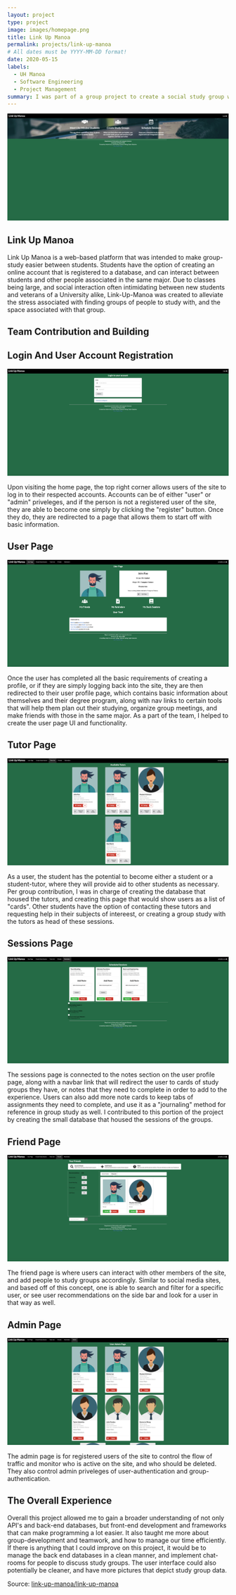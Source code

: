 ```yaml
---
layout: project
type: project
image: images/homepage.png
title: Link Up Manoa
permalink: projects/link-up-manoa
# All dates must be YYYY-MM-DD format!
date: 2020-05-15
labels:
  - UH Manoa
  - Software Engineering
  - Project Management
summary: I was part of a group project to create a social study group web application for students in the same major.
---
```


<img class="ui centered large image" src="../images/homepage.png">

## Link Up Manoa
Link Up Manoa is a web-based platform that was intended to make group-study easier between students. Students have the option of creating an online account that is registered to a database, and can interact between students and other people associated in the same major. Due to classes being large, and social interaction often intimidating between new students and veterans of a University alike, Link-Up-Manoa was created to alleviate the stress associated with finding groups of people to study with, and the space associated with that group.

## Team Contribution and Building

## Login And User Account Registration
<img class="ui centered large image" src="../images/login.png">

Upon visiting the home page, the top right corner allows users of the site to log in to their respected accounts. Accounts can be of either "user" or "admin" priveleges, and if the person is not a registered user of the site, they are able to become one simply by clicking the "register" button. Once they do, they are redirected to a page that allows them to start off with basic information.

## User Page

<img class="ui centered large image" src="../images/userpage.png">

Once the user has completed all the basic requirements of creating a profile, or if they are simply logging back into the site, they are then redirected to their user profile page, which contains basic information about themselves and their degree program, along with nav links to certain tools that will help them plan out their studying, organize group meetings, and make friends with those in the same major. As a part of the team, I helped to create the user page UI and functionality.

## Tutor Page

<img class="ui centered large image" src="../images/tutor.png">

As a user, the student has the potential to become either a student or a student-tutor, where they will provide aid to other students as necessary. Per group contribution, I was in charge of creating the database that housed the tutors, and creating this page that would show users as a list of "cards". Other students have the option of contacting these tutors and requesting help in their subjects of intereest, or creating a group study with the tutors as head of these sessions.

## Sessions Page

<img class="ui centered large image" src="../images/sessions.png">

The sessions page is connected to the notes section on the user profile page, along with a navbar link that will redirect the user to cards of study groups they have, or notes that they need to complete in order to add to the experience. Users can also add more note cards to keep tabs of assignments they need to complete, and use it as a "journaling" method for reference in group study as well. I contributed to this portion of the project by creating the small database that housed the sessions of the groups.

## Friend Page

<img class="ui centered large image" src="../images/friendpage.png">

The friend page is where users can interact with other members of the site, and add people to study groups accordingly. Similar to social media sites, and based off of this concept, one is able to search and filter for a specific user, or see user recommendations on the side bar and look for a user in that way as well.

## Admin Page

<img class="ui centered large image" src="../images/admin.png">

The admin page is for registered users of the site to control the flow of traffic and monitor who is active on the site, and who should be deleted. They also control admin priveleges of user-authentication and group-authentication.

## The Overall Experience

Overall this project allowed me to gain a broader understanding of not only API's and back-end databases, but front-end development and frameworks that can make programming a lot easier. It also taught me more about group-development and teamwork, and how to manage our time efficiently. If there is anything that I could improve on this project, it would be to manage the back end databases in a clean manner, and implement chat-rooms for people to discuss study groups. The user interface could also potentially be cleaner, and have more pictures that depict study group data.

Source:  <a href="https://link-up-manoa.github.io"><i class="large github icon "></i>link-up-manoa/link-up-manoa</a>


